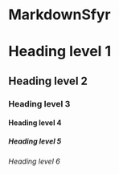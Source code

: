 # MarkdownSfyr

# Heading level 1

## Heading level 2

### Heading level 3

#### Heading level 4

##### Heading level 5

###### Heading level 6
